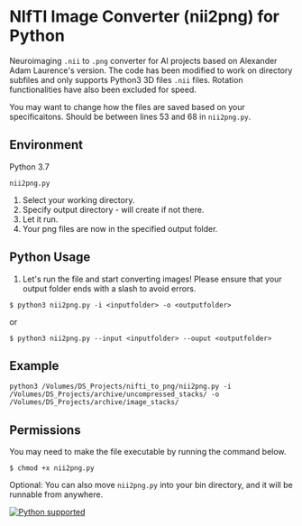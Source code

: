 # NIfTI Image Converter (nii2png) for Python
Neuroimaging `.nii` to `.png` converter for AI projects based on Alexander Adam Laurence's version. 
The code has been modified to work on directory subfiles and only supports Python3 3D files `.nii` files. Rotation functionalities have also been excluded for speed. 

You may want to change how the files are saved based on your specificaitons. Should be between lines 53 and 68 in `nii2png.py`. 

## Environment
Python 3.7 

```
nii2png.py
```

1. Select your working directory.
2. Specify output directory - will create if not there. 
3. Let it run.
4. Your png files are now in the specified output folder.

## Python Usage

1. Let's run the file and start converting images! Please ensure that your output folder ends with a slash to avoid errors.

```
$ python3 nii2png.py -i <inputfolder> -o <outputfolder>
```

or

```
$ python3 nii2png.py --input <inputfolder> --ouput <outputfolder>
```

## Example

```
python3 /Volumes/DS_Projects/nifti_to_png/nii2png.py -i /Volumes/DS_Projects/archive/uncompressed_stacks/ -o /Volumes/DS_Projects/archive/image_stacks/
```
## Permissions

You may need to make the file executable by running the command below. 

```
$ chmod +x nii2png.py
```

Optional: You can also move `nii2png.py` into your bin directory, and it will be runnable from anywhere.

<p align="left">
  <a href="https://www.python.org/downloads/"><img src="https://img.shields.io/badge/python-3.7|%203.8-brightgreen.svg" alt="Python supported"></a>
</p>

